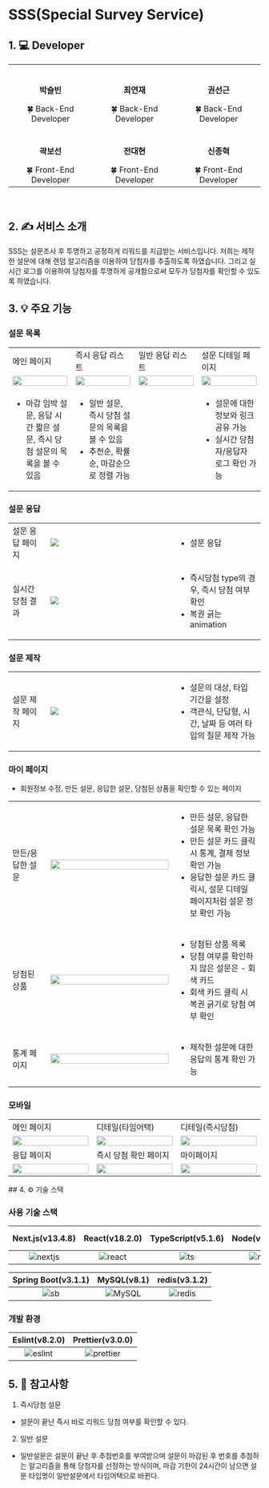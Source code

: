 # SSS(Special Survey Service)


## 1. 💻 Developer

<div align="center">
<table>
  <tr>
    <td align="center"><br /><p><b>박슬빈</b></p></<small>🍀 Back-End Developer</small></td>
    <td align="center"><br /><p><b>최연재</b></p></<small>🍀 Back-End Developer</small></td>
    <td align="center"><br /><p><b>권선근</b></p></<small>🍀 Back-End Developer</small></td>
  </tr> 
  <tr>
    <td align="center"><br /><p><b>곽보선</b></p></<small>🍀 Front-End Developer</small></td>
    <td align="center"><br /><p><b>전대현</b></p></<small>🍀 Front-End Developer</small></td>
    <td align="center"><br /><p><b>신종혁</b></p></<small>🍀 Front-End Developer</small></td>
  </tr>
</table>
</div>
<br>

## 2. ✍️ 서비스 소개
SSS는 설문조사 후 투명하고 공정하게 리워드를 지급받는 서비스입니다.
저희는 제작한 설문에 대해 랜덤 알고리즘을 이용하여 당첨자를 추출하도록 하였습니다. 그리고 실시간 로그를 이용하여 당첨자를 투명하게 공개함으로써 모두가 당첨자를 확인할 수 있도록 하였습니다.
<br>

## 3. 💡 주요 기능

### 설문 목록 
<table width="100%">
  <tr>
    <td width="25%">메인 페이지</td>
    <td width="25%">즉시 응답 리스트</td>
    <td width="25%">일반 응답 리스트</td>
    <td width="25%">설문 디테일 페이지</td>
  </tr>
  <tr>
    <td width="25%"> <img src="Image/images/메인페이지 1.png" width="100%" /></td>
    <td width="25%"> <img src="Image/images/즉시응답 1.png" width="100%" /></td>
    <td width="25%"> <img src="Image/images/일반응답 1.png" width="100%" /></td>
    <td width="25%"> <img src="Image/images/디테일페이지 1.png" width="100%" /></td>
  </tr>
  <tr>
    <td width="25%">
      <ul>
        <li> 마감 임박 설문, 응답 시간 짧은 설문, 즉시 당첨 설문의 목록을 볼 수 있음</li>
      </ul>
    </td>
    <td>
      <ul>
        <li> 일반 설문, 즉시 당첨 설문의 목록을 볼 수 있음</li>
        <li> 추천순, 확률순, 마감순으로 정렬 가능</li>
      </ul>
    </td>
    <td></td>
    <td>
       <ul>
        <li> 설문에 대한 정보와 링크 공유 가능</li>
        <li> 실시간 당첨자/응답자 로그 확인 가능 </li>
      </ul>
    </td>
    
  </tr>
</table>

### 설문 응답
<table width="100%">
  <tr>
    <td  width="15%"> 설문 응답 페이지 </td>
    <td width="50%"><img src="Image/images/설문응답페이지 1.png" /></td>
    <td width="35%">
      <ul>
       <li> 설문 응답 </li>
      </ul>
    </td>
  </tr>
    <tr>
    <td  width="15%"> 실시간 당첨 결과 </td>
    <td width="50%"><img src="Image/images/즉시당첨페이지 1.png" /></td>
    <td width="35%">
      <ul>
       <li> 즉시당첨 type의 경우, 즉시 당첨 여부 확인 </li>
       <li> 복권 긁는 animation </li>
      </ul>
    </td>
  </tr>
</table>


### 설문 제작
<table width="100%">
  <tr>
    <td  width="15%"> 설문 제작 페이지 </td>
    <td width="50%"><img src="Image/images/설문제작 1.png" /></td>
    <td width="35%">
      <ul>
       <li>  설문의 대상, 타입 기간을 설정 </li>
       <li>  객관식, 단답형, 시간, 날짜 등 여러 타입의 질문 제작 가능 </li>
      </ul>
    </td>
  </tr>
</table>

### 마이 페이지
- 회원정보 수정, 만든 설문, 응답한 설문, 당첨된 상품을 확인할 수 있는 페이지
<table width="100%">
  <tr>
    <td  width="15%"> 만든/응답한 설문 </td>
    <td width="50%"><img src="Image/images/통계페이지.png" width="100%" /></td>
    <td width="35%">
      <ul>
       <li>  만든 설문, 응답한 설문 목록 확인 가능 </li>
       <li>  만든 설문 카드 클릭시 통계, 결제 정보 확인 가능 </li>
        <li> 응답한 설문 카드 클릭시, 설문 디테일 페이지처럼 설문 정보 확인 가능</li>
      </ul>
    </td>
  </tr>
  <tr>
    <td  width="15%"> 당첨된 상품 </td>
    <td width="50%"><img src="Image/images/마이페이지3 1.png" width="100%" /></td>
    <td width="35%">
      <ul>
       <li>  당첨된 상품 목록 </li>
       <li>  당첨 여부를 확인하지 않은 설문은 - 회색 카드  </li>
        <li> 회색 카드 클릭 시 복권 긁기로 당첨 여부 확인 </li>
      </ul>
    </td>
  </tr>
    <tr>
    <td  width="15%"> 통계 페이지 </td>
    <td width="50%"><img src="Image/images/통계페이지 1.png" width="100%" /></td>
    <td width="35%">
      <ul>
       <li>  제작한 설문에 대한 응답의 통계 확인 가능 </li>
      </ul>
    </td>
  </tr>
</table>

### 모바일 
<table width="100%">
  <tr>
    <td width="25%">메인 페이지</td>
    <td width="25%">디테일(타임어택)</td>
    <td width="25%">디테일(즉시당첨)</td>
  </tr>
  <tr>
    <td width="25%"> <img src="Image/images/모바일메인페이지 1.png" width="100%" /></td>
    <td width="25%"> <img src="Image/images/모바일디테일 1.png" width="100%" /></td>
    <td width="25%"> <img src="Image/images/모바일 타임어택 1.png" width="100%" /></td>
  </tr>

  <tr>
    <td width="25%">응답 페이지</td>
    <td width="25%">즉시 당첨 확인 페이지</td>
    <td width="25%">마이페이지</td>
  </tr>
  <tr>
    <td width="25%"> <img src="Image/images/모바일응답 1.png" width="100%" /></td>
        <td width="25%"> <img src="Image/images/모바일당첨 1.png" width="100%" /></td>
    <td width="25%"> <img src="Image/images/모바일마이페이지 1.png" width="100%" /></td>
  </tr>
</table>
## 4. ⚙️ 기술 스택

### 사용 기술 스택

| Next.js(v13.4.8) | React(v18.2.0) | TypeScript(v5.1.6) | Node(v16.20.1) | styled-component(v6.0.2) | zustand(v4.3.9) |
| :--------------: | :------------: | :----------------: | :------------: | :----------------------: | :-------------: |
|    ![nextjs]     |    ![react]    |        ![ts]       |     ![node]    |           ![sc]          |                 |


| Spring Boot(v3.1.1) | MySQL(v8.1) | redis(v3.1.2) | 
| :-----------------: | :---------: | :-----------: |
|        ![sb]        |   ![MySQL]  |    ![redis]   |

### 개발 환경

|  Eslint(v8.2.0)   | Prettier(v3.0.0) |
| :---------------: | :--------------: |
|     ![eslint]     |    ![prettier]   |


[nextjs]: /Image/stack/nextjs.svg
[ts]: /Image/stack/typescript.svg
[react]: /Image/stack/react.svg
[node]: /Image/stack/node.svg
[eslint]: /Image/stack/eslint.svg
[prettier]: /Image/stack/prettier-color.svg
[sc]: /Image/stack/styledcomponents-color.svg
[sb]: /Image/stack/springboot-color.svg
[MySQL]: /Image/stack/mysql-color.svg
[redis]: /Image/stack/redis-color.svg


## 5. 📝 참고사항
1. 즉시당첨 설문
- 설문이 끝난 즉시 바로 리워드 당첨 여부를 확인할 수 있다.

2. 일반 설문
- 일반설문은 설문이 끝난 후 추첨번호를 부여받으며 설문이 마감된 후 번호를 추첨하는 알고리즘을 통해 당첨자를 선정하는 방식이며, 마감 기한이 24시간이 남으면 설문 타입명이 일반설문에서 타임어택으로 바뀐다.
